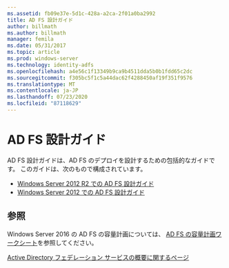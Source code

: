 ```yaml
---
ms.assetid: fb09e37e-5d1c-428a-a2ca-2f01a0ba2992
title: AD FS 設計ガイド
author: billmath
ms.author: billmath
manager: femila
ms.date: 05/31/2017
ms.topic: article
ms.prod: windows-server
ms.technology: identity-adfs
ms.openlocfilehash: a4e56c1f13349b9ca9b4511dda5b0b1fdd65c2dc
ms.sourcegitcommit: f305bc5f1c5a44dac62f4288450af19f351f9576
ms.translationtype: MT
ms.contentlocale: ja-JP
ms.lasthandoff: 07/23/2020
ms.locfileid: "87118629"
---
```

# <a name="ad-fs-design-guide"></a>AD FS 設計ガイド



AD FS 設計ガイドは、AD FS のデプロイを設計するための包括的なガイドです。  このガイドは、次のもので構成されています。

-   [Windows Server 2012 R2 での AD FS 設計ガイド](AD-FS-Design-Guide-in-Windows-Server-2012-R2.md)
-   [Windows Server 2012 での AD FS 設計ガイド](AD-FS-Design-Guide-in-Windows-Server-2012.md)
  

  
## <a name="see-also"></a>参照  
Windows Server 2016 の AD FS の容量計画については、 [AD FS の容量計画ワークシート](https://adfsdocs.blob.core.windows.net/adfs/ADFSCapacity2016.xlsx)を参照してください。  
  
[Active Directory フェデレーション サービスの概要に関するページ](../../Active-Directory-Federation-Services.md)
